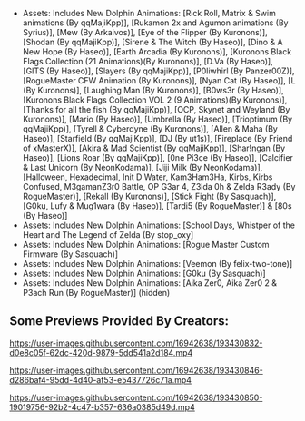 
- Assets: Includes New Dolphin Animations: [Rick Roll, Matrix & Swim animations (By qqMajiKpp)], [Rukamon 2x and Agumon animations (By Syrius)], [Mew (By Arkaivos)], [Eye of the Flipper (By Kuronons)], [Shodan (By qqMajiKpp)], [Sirene & The Witch (By Haseo)], [Dino & A New Hope (By Haseo)], [Earth Arcadia (By Kuronons)], [Kuronons Black Flags Collection (21 Animations)(By Kuronons)], [D.Va (By Haseo)], [GITS (By Haseo)], [Slayers (By qqMajiKpp)], [P0liwhirl (By Panzer00Z)], [RogueMaster CFW Animation (By Kuronons)], [Nyan Cat (By Haseo)], [L (By Kuronons)], [Laughing Man (By Kuronons)], [B0ws3r (By Haseo)], [Kuronons Black Flags Collection VOL 2 (9 Animations)(By Kuronons)], [Thanks for all the fish (By qqMajiKpp)], [OCP, Skynet and Weyland (By Kuronons)], [Mario (By Haseo)], [Umbrella (By Haseo)], [Trioptimum (By qqMajiKpp)], [Tyrell & Cyberdyne (By Kuronons)], [Allen & Maha (By Haseo)], [Starfield (By qqMajiKpp)], [DJ (By ut1s)], [Fireplace (By Friend of xMasterX)], [Akira & Mad Scientist (By qqMajiKpp)], [Shar!ngan (By Haseo)], [Lions Roar (By qqMajiKpp)], [0ne Pi3ce (By Haseo)], [Calcifier & Last Unicorn (By NeonKodama)], [Jiji Milk (By NeonKodama)], [Halloween, Hexadecimal, Init D Water, Kam3Ham3Ha, Kirbs, Kirbs Confused, M3gamanZ3r0 Battle, OP G3ar 4, Z3lda 0h & Zelda R3ady (By RogueMaster)], [Rekall (By Kuronons)], [Stick Fight (By Sasquach)], [G0ku, Lufy & Mug1wara (By Haseo)], [Tardi5 (By RogueMaster)] & [80s (By Haseo)]
- Assets: Includes New Dolphin Animations: [School Days, Whistper of the Heart and The Legend of Zelda (By stop_oxy]
- Assets: Includes New Dolphin Animations: [Rogue Master Custom Firmware (By Sasquach)]
- Assets: Includes New Dolphin Animations: [Veemon (By felix-two-tone)]
- Assets: Includes New Dolphin Animations: [G0ku (By Sasquach)]
- Assets: Includes New Dolphin Animations: [Aika Zer0, Aika Zer0 2 & P3ach Run (By RogueMaster)] (hidden)


## Some Previews Provided By Creators:




https://user-images.githubusercontent.com/16942638/193430832-d0e8c05f-62dc-420d-9879-5dd541a2d184.mp4



https://user-images.githubusercontent.com/16942638/193430846-d286baf4-95dd-4d40-af53-e5437726c71a.mp4



https://user-images.githubusercontent.com/16942638/193430850-19019756-92b2-4c47-b357-636a0385d49d.mp4
